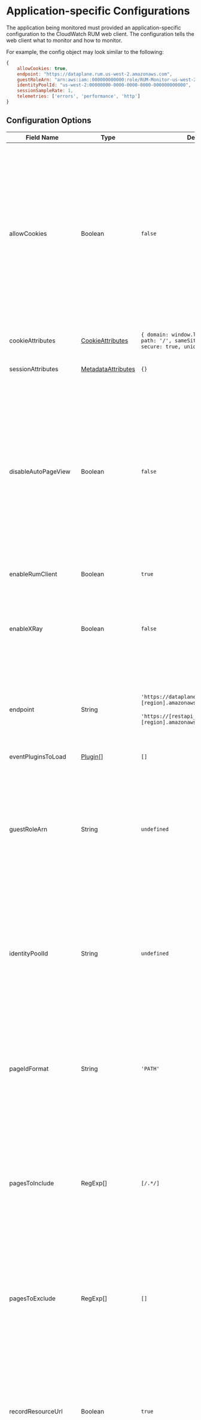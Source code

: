 # Application-specific Configurations

The application being monitored must provided an application-specific
configuration to the CloudWatch RUM web client. The configuration tells the web
client what to monitor and how to monitor.

For example, the config object may look similar to the following:
```javascript
{
    allowCookies: true,
    endpoint: "https://dataplane.rum.us-west-2.amazonaws.com",
    guestRoleArn: "arn:aws:iam::000000000000:role/RUM-Monitor-us-west-2-000000000000-00xx-Unauth",
    identityPoolId: "us-west-2:00000000-0000-0000-0000-000000000000",
    sessionSampleRate: 1,
    telemetries: ['errors', 'performance', 'http']
}
```

## Configuration Options

| Field Name | Type | Default | Description |
| --- | --- | --- | --- |
| allowCookies | Boolean | `false` | Enable the web client to set and read two cookies: a session cookie named `cwr_s` and a user cookie named `cwr_u`.<br/><br/>`cwr_s` stores session data including an anonymous session ID (uuid v4) created by the web client. This allows CloudWatch RUM to compute sessionized metrics like errors per session.<br/><br/>`cwr_u` stores an anonymous user ID (uuid v4) created by the web client. This allows CloudWatch RUM to count return visitors.<br/><br/>`true`: the web client will use cookies<br/>`false`: the web client will not use cookies. |
| cookieAttributes | [CookieAttributes](#cookieattributes) | `{ domain: window.location.hostname, path: '/', sameSite: 'Strict', secure: true, unique: false } ` | Cookie attributes are applied to all cookies stored by the web client, including `cwr_s` and `cwr_u`. |
| sessionAttributes | [MetadataAttributes](#metadataattributes) | `{}` | Session attributes will be added the metadata of all events in the session.|
| disableAutoPageView | Boolean | `false` | When this field is `false`, the web client will automatically record page views.<br/><br/>By default, the web client records page views when (1) the page first loads and (2) the browser's [history API](https://developer.mozilla.org/en-US/docs/Web/API/History_API) is called. The page ID is `window.location.pathname`.<br/><br/>In some cases, the web client's instrumentation will not record the desired page ID. In this case, the web client's page view automation must be disabled using the `disableAutoPageView` configuration, and the application must be instrumented to record page views using the `recordPageView` command. |
| enableRumClient | Boolean | `true` | When this field is `true`, the web client will record and dispatch RUM events. |
| enableXRay | Boolean | `false` | When this field is `true` **and** the `http` telemetry is used, the web client will record X-Ray traces for HTTP requests.<br/><br/>See the [HTTP telemetry configuration](#http) for more information, including how to connect client-side and server-side traces. |
| endpoint | String | `'https://dataplane.rum.[region].amazonaws.com'`<br/><br/>`'https://[restapi_id].execute-api.[region].amazonaws.com/[stage_name]/'` | The URL of the CloudWatch RUM API where data will be sent.<br/><br/>You may include a path prefix like `/stage_name/` in the endpoint URL if there is a proxy between your web application and CloudWatch RUM. |
| eventPluginsToLoad | [Plugin](examples.md#record-custom-events-using-a-plugin)[] | `[]` | The set of custom plugins to load. See [usage examples](examples.md#record-custom-events-using-a-plugin). |
| guestRoleArn | String | `undefined` | The ARN of the AWS IAM role that will be assumed during anonymous authorization.<br/><br/>When this field is set (along with `identityPoolId`), the web client will attempt to retrieve temporary AWS credentials through Cognito using `AssumeRoleWithWebIdentity`. If this field is not set, you must forward credentials to the web client using the `setAwsCredentials` command. |
| identityPoolId | String | `undefined` | The Amazon Cognito Identity Pool ID that will be used during anonymous authorization.<br/><br/>When this field is set (along with `guestRoleArn`), the web client will attempt to retrieve temporary AWS credentials through Cognito using `AssumeRoleWithWebIdentity`. If this field is not set, you must forward credentials to the web client using the `setAwsCredentials` command. |
| pageIdFormat | String | `'PATH'` | The portion of the `window.location` that will be used as the page ID. Options include `PATH`, `HASH` and `PATH_AND_HASH`.<br/><br/>For example, consider the URL `https://amazonaws.com/home?param=true#content`<br/><br/>`PATH`: `/home`<br/>`HASH`: `#content`<br/>`PATH_AND_HASH`: `/home#content` |
| pagesToInclude | RegExp[] | `[/.*/]` | A list of regular expressions which specify the `window.location` values for which the web client will record data, unless explicitly excluded by `pagesToExclude`. Pages are matched using the `RegExp.test()` function.<br/><br/>For example, when `pagesToInclude: [ /\/home/ ]`, then data from `https://amazonaws.com/home` will be included,  and `https://amazonaws.com/` will not be included. |
| pagesToExclude | RegExp[] | `[]` | A list of regular expressions which specify the `window.location` values for which the web client will not record data. Pages are matched using the `RegExp.test()` function.<br/><br/>For example, when `pagesToExclude: [ /\/home/ ]`, then data from `https://amazonaws.com/home` will be excluded,  and `https://amazonaws.com/` will not be excluded. |
| recordResourceUrl | Boolean | `true` | When this field is `false`, the web client will not record the URLs of resources downloaded by your application.<br/><br/> Some types of resources (e.g., profile images) may be referenced by URLs which contain PII. If this applies to your application, you must set this field to `false` to comply with CloudWatch RUM's shared responsibility model. |
| routeChangeComplete | Number | `100` | The interval (in milliseconds) for which when no HTTP or DOM activity has been observed, an active route change is marked as complete. Note that `routeChangeComplete` must be strictly less than `routeChangeTimeout`. |
| routeChangeTimeout | Number | `10000` | The maximum time (in milliseconds) a route change may take. If a route change does not complete before the timeout, no timing data is recorded for the route change. If your application's route changes may take longer than the default timeout (i.e., more than 10 second), you should increase the value of the timeout. |
| sessionEventLimit | Number | `200` | The maximum number of events to record during a single session. If set to `0`, the limit is removed and all events in the session will be recorded. |
| sessionSampleRate | Number | `1` | The proportion of sessions that will be recorded by the web client, specified as a unit interval (a number greater than or equal to 0 and less than or equal to 1). When this field is `0`, no sessions will be recorded. When this field is `1`, all sessions will be recorded. |
| signing | Boolean | true | When this field is `true`, the web client signs [RUM data](https://docs.aws.amazon.com/cloudwatchrum/latest/APIReference/API_PutRumEvents.html) using [SigV4](https://docs.aws.amazon.com/general/latest/gr/signature-version-4.html).<br/><br/>When this field is `false`, the web client does not sign [RUM data](https://docs.aws.amazon.com/cloudwatchrum/latest/APIReference/API_PutRumEvents.html).<br/><br/>Set this field to `false` only when sending RUM data to CloudWatch RUM through an unauthenticated proxy. This field **must be `true`** when sending RUM data directly to CloudWatch RUM. |
| telemetries | [Telemetry Config Array](#telemetry-config-array) | `[]` | See [Telemetry Config Array](#telemetry-config-array) |
| batchLimit | Number | `100` | The maximum number of events that will be sent in one batch of RUM events. |
| dispatchInterval | Number | `5000` | The frequency (in milliseconds) in which the webclient will dispatch a batch of RUM events. RUM events are first cached and then automatically dispatched at this set interval.|
| eventCacheSize | Number | `200` | The maximum number of events the cache can contain before dropping events. |
| sessionLengthSeconds | Number | `1800` | The duration of a session (in seconds). |

## CookieAttributes

| Field Name | Type | Default | Description |
| --- | --- | --- | --- |
| domain | String | `window.location.hostname` | See https://developer.mozilla.org/en-US/docs/Web/HTTP/Cookies#define_where_cookies_are_sent |
| path | String | `/` | See https://developer.mozilla.org/en-US/docs/Web/HTTP/Cookies#define_where_cookies_are_sent |
| sameSite | Boolean | `true` | See https://developer.mozilla.org/en-US/docs/Web/HTTP/Cookies#define_where_cookies_are_sent |
| secure | Boolean | `true` | See https://developer.mozilla.org/en-US/docs/Web/HTTP/Cookies#define_where_cookies_are_sent |
| unique | Boolean | `false` | When this field is `false`, the session cookie name is `cwr_s`. When this field is `true`, the session cookie name is `cwr_s_[AppMonitor Id]`.<br/><br/>Set this field to `true` when multiple AppMonitors will monitor the same page. For example, this might be the case if one AppMonitor is used for logged-in users, and a second AppMonitor is used for guest users.  |

## MetadataAttributes
You may add up to 10 custom attributes per event. Custom attributes are
key/value pairs. Keys must be a String and contain alphanumeric characters, `_`,
or `:`. Values may be any primitive type.

The 10 attribute limit applies to the combined total of session attributes and page attributes. Any attributes that exceed this limit will be dropped. For example, 6 custom session attributes + 4 custom page attributes totals 10 custom attributes and falls within the limit. However, 6 custom attributes + 5 custom page attributes total 11 custom attributes and one of these custom attributes will be dropped.

AWS reserves the namespace prefix `aws:` for its attributes. Do not create
custom attributes with the `aws:` prefix, or they may be overwritten by future
versions of the CloudWatch RUM web client.

The RUM web client also records a set of [default
attributes](https://github.com/aws-observability/aws-rum-web/blob/main/src/event-schemas/meta-data.json).
You cannot overwrite default attributes with custom attributes.

| Field Name | Type | Default | Description |
| --- | --- | --- | --- |
| [key] | String | N/A | An attribute which will be added to the metadata of all events in the session.<br/><br/>Keys must conform to the following regex: `^(?!pageTags)(?!aws:)[a-zA-Z0-9_:]{1,128}$`.<br/><br/>Values can have up to 256 characters and must be of type `string`, `number`, or `boolean`.|

## Telemetry Config Array

You must configure the types of RUM telemetry you wish to perform on your application. Each telemetry records a different category of data. Specifically, performance (load timing), errors, HTTP requests and DOM events.

The telemetry config array is an array of telemetry configurations. A telemetry configuration is either (1) a string containing the telemetry's name, or (2) an array containing the telemetry's name in position 0 and an object containing the telemetry's configuration in position 1.

For example, the following telemetry config arrays are both valid. The one on the top uses default configurations while the one on the bottom provides partial configurations for the `'errors'` and `'http'` telemetries.
```javascript
telemetries: [ 'errors', 'performance', 'http' ]
```
```javascript
telemetries: [
    [ 'errors', { stackTraceLength: 500 } ],
    'performance',
    [ 'http', { stackTraceLength: 500, addXRayTraceIdHeader: true } ]
]
```

| Telemetry&nbsp;Name | Description |
| ----------- | ----------- |
| errors | Record JavaScript errors. By default, this telemetry will only record unhandled JavaScript errors. See [Errors](#errors). |
| http | Record HTTP requests. By default, this telemetry will only record failed requests; i.e., requests that have network failures, or whose responses contain a non-2xx status code. See [HTTP](#http) <br/><br/> This telemetry is required to enable  X-Ray tracing. |
| interaction | Record DOM events. By default, this telemetry will not record data. The telemetry must be configured to record specific DOM events. See [Interaction](#interaction) |
| performance | Record performance data including page load timing, web vitals, and resource load timing. See [Performance](#performance) |

## Errors

| Name | Type | Default | Description |
| --- | --- | --- | --- |
| stackTraceLength | Number | `1000` | The number of characters to record from a JavaScript error's stack trace (if available). |
| ignore | Function | `() => false` | A function which accepts an [`ErrorEvent`](https://developer.mozilla.org/en-US/docs/Web/API/ErrorEvent) or a [`PromiseRejectionEvent`](https://developer.mozilla.org/en-US/docs/Web/API/PromiseRejectionEvent) and returns a value that coerces to true when the error should be ignored. By default, no errors are ignored. |

For example, the following telemetry config array causes the web client to ignore all errors whose message begins with "Warning:".

```javascript
telemetries: [
    [
        'errors',
        {
            stackTraceLength: 500,
            ignore: (errorEvent) => {
                return (
                    errorEvent &&
                    errorEvent.message &&
                    /^Warning:/.test(errorEvent.message)
                );
            }
        }
    ],
    'performance',
    'http'
]
```

## HTTP

| Name | Type | Default | Description |
| --- | --- | --- | --- |
| urlsToInclude | RegExp[] | `[/.*/]` | A list of HTTP request (`XMLHttpRequest` or `fetch`) URLs. These requests will be recorded, unless explicitly excluded by `urlsToExclude`. |
| urlsToExclude | RegExp[] | `[]` | A list of HTTP request (`XMLHttpRequest` or `fetch`) URLs. These requests will not be recorded. |
| stackTraceLength | Number | `1000 ` | The number of characters to record from a JavaScript error's stack trace (if available). |
| recordAllRequests | boolean | `false` | By default, only HTTP failed requests (i.e., those with network errors or status codes which are not 2xx) are recorded. When this field is `true`, the http telemetry will record all requests, including those with successful 2xx status codes. <br/><br/>This field does **does not apply** to X-Ray traces, where all requests are recorded. |
| addXRayTraceIdHeader | boolean or RegExp[] | `false` | By default, the `X-Amzn-Trace-Id` header will not be added to the HTTP request. This means that the client-side trace and server-side trace will **not be linked** in X-Ray or the ServiceLens graph.<br/><br/> When this field is `true`, the `X-Amzn-Trace-Id` header will be added to HTTP requests (`XMLHttpRequest` or `fetch`).<br/><br/> When this field is an array of regular expressions (RegExp[]), the `X-Amzn-Trace-Id` header will be added only to HTTP requests that contain an URL matching one or more of the regular expressions.<br/><br/>**Adding the `X-Amzn-Trace-Id` header can cause CORS failures. Test your application before enabling this feature in a production environment.**

## Interaction

| Name | Type | Default | Description |
| --- | --- | --- | --- |
| enableMutationObserver | Boolean | `false` | When `false`, the web client will record events on only DOM elements that existed when the `window.load` event was fired.<br/><br/>When `true`, the web client will record events on all DOM elements, including those added to the DOM after the `window.load` event was fired. The web client does this by using a [`MutationObserver`](https://developer.mozilla.org/en-US/docs/Web/API/MutationObserver) to listen for changes to the DOM. Using this feature does not typically have a perceptible impact on application performance, but may have a small impact when (1) the plugin is listening for an unusually large number DOM events (i.e., multiple thousands), or (2) the number and size of the DOM mutations are unusually large (i.e., multiple thousands). |
| events | Array | `[]` | An array of target DOM events to record. Each DOM event is defined by an *event* and a *selector*. The event must be a [DOM event](https://www.w3schools.com/jsref/dom_obj_event.asp). The selector must be one of (1) `cssLocator`, (2) `elementId` or (3) `element`.<br/><br/>When two or more selectors are provided for a target DOM event, only one selector will be used. The selectors will be honored with the following precedence: (1) `cssLocator`, (2) `elementId` or (3) `element`. For example, if both `cssLocator` and `elementId` are provided, only the `cssLocator` selector will be used.<br/><br/>**Examples:**<br/>Record all elements identified by CSS selector `[label="label1"]`:<br/> `[{ event: 'click', cssLocator: '[label="label1"]' }]`<br/><br/>Record a single element with ID `mybutton`:<br/>`[{ event: 'click', elementId: 'mybutton' }]`<br/><br/>Record a complete clickstream<br/>`[{ event: 'click', element: document }]`. |
| interactionId | Function | `() => undefined` | A function to generate a custom ID for the DOM event. <br/><br/>**Example:**<br/> Retrieve custom ID stored in the `data-rum-id` attribute of a DOM element. <br/> `(element) => element.target.getAttribute('data-rum-id')`|

For example, the following code snippet identifies DOM events by the value of
the attribute `data-rum-id` in the nearest ancestor of the event's target
element. The snippet defines a function `getInteractionId` which reads the
`data-rum-id` attribute, and passes this function as the value of the
`interactionId` property in the `interaction` configuration.

```typescript
const getInteractionId = (event: Event): string => {
    const eventPath = event.composedPath() as Element[];
    for (const element of eventPath) {
        if (element.hasAttribute && element.hasAttribute('data-rum-id')) {
            return element.getAttribute('data-rum-id') as string;
        }
    }
    return '';
}

const config: AwsRumConfig = {
    guestRoleArn: "arn:aws:iam::000000000000:role/RUM-Monitor-us-west-2-000000000000-00xx-Unauth",
    identityPoolId: "us-west-2:00000000-0000-0000-0000-000000000000",
    sessionSampleRate: 1,
    telemetries: [
        [
            'interaction', {
                events: [{ event: 'click', element: document }],
                interactionId: getInteractionId
            }
        ]
    ]
};

const APPLICATION_ID: string = '00000000-0000-0000-0000-000000000000';
const APPLICATION_VERSION: string = '1.0.0';
const APPLICATION_REGION: string = 'us-west-2';

const awsRum: AwsRum = new AwsRum(
    APPLICATION_ID,
    APPLICATION_VERSION,
    APPLICATION_REGION,
    config
);
```

## Performance

| Name | Type | Default | Description |
| --- | --- | --- | --- |
| eventLimit | Number | `10` | The maximum number of resources to record load timing. <br/><br/>There may be many similar resources on a page (e.g., images) and recording all resources may add expense without adding value. The web client records all HTML files and JavaScript files, while recording a sample of stylesheets, images and fonts. Increasing the event limit increases the maximum number of sampled resources. |
| ignore | Function(event: PerformanceEntry) : any | `(entry: PerformanceEntry) => entry.entryType === 'resource' && !/^https?:/.test(entry.name)` | A function which accepts a [PerformanceEntry](https://developer.mozilla.org/en-US/docs/Web/API/PerformanceEntry) and returns a value that coerces to true when the PerformanceEntry should be ignored.</br></br> By default, [PerformanceResourceTiming](https://developer.mozilla.org/en-US/docs/Web/API/PerformanceResourceTiming) entries with URLs that do not have http(s) schemes are ignored. This causes resources loaded by browser extensions to be ignored. |

For example, the following telemetry config array causes the web client to ignore all resource entries.

```javascript
telemetries: [
    [
        'errors',
        'http',
        'performance',
        {
            ignore: (entry: PerformanceEntry) => {
                return entry.entryType === 'resource';
            }
        }
    ],
]
```

## Time to Interactive (TTI)

#### What is Time to interactive (TTI)?

Time to interactive (TTI) is a measure of how long a page takes till it is interactive. AWS RUM Web Client provides a plugin you can use to record this measurement. 

#### How is TTI measured by the AWS RUM web client? 

The web client TTI plugin implements the [*Boomerang TTI algorithm*](https://akamai.github.io/boomerang/oss/BOOMR.plugins.Continuity.html#toc11__anchor), with some modifications. 

Steps to TTI calculation:
1) Find visually ready timestamp (highest of domcontentLoadedEnd, First Contentful Paint or Largest Contentful Paint,      whichever are available).
2) Starting from the visually ready timestamp, find a 500ms quiet window. A quiet window has the following characteristics:
    * a) No Long Tasks
    * b) FPS (Frames Per Second) is above 20 (if enabled)
3) TTI is recorded as visually ready timestamp + time from visually ready to the start of the quiet window.

Note: TTI can be measured using the plugin only when running in a browser that supports [*Long Tasks*](https://developer.mozilla.org/en-US/docs/Web/API/PerformanceLongTaskTiming).

#### How to measure TTI using plugin? 

You can enable TTI measurements by updating your web client configuration and using the plugin provided. 

```
import { TTIPlugin } from "aws-rum-web";

const config = {
    ...
    sessionSampleRate: 1,
    telemetries: ["performance", "errors", "http"],
    eventPluginsToLoad: [new TTIPlugin()],
    allowCookies: true,
    enableXRay: false,
    ...
  };

```

By default, FPS (Frames per second) measurements are disabled when computing TTI. Enabling these measurement may result in some impact to your application's performance. To enable FPS measurements, simply pass option to the plugin your web client configuration: 

```
eventPluginsToLoad: [new TTIPlugin(true)],

```
Note: You must enable enable custom events to ingest TTI events in your application monitor settings. See
[*Send custom events*](https://docs.aws.amazon.com/AmazonCloudWatch/latest/monitoring/CloudWatch-RUM-custom-events.html) in the CloudWatch RUM user guide. Recording TTI events may incur Cloudwatch RUM extra charges.  
